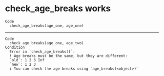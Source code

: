 # check_age_breaks works

    Code
      check_age_breaks(age_one, age_one)

---

    Code
      check_age_breaks(age_one, age_two)
    Condition
      Error in `check_age_breaks()`:
      ! Age breaks must be the same, but they are different:
      `old`: 1 2 3 Inf
      `new`: 1 2 3    
      i You can check the age breaks using `age_breaks(<object>)`

